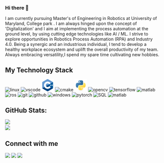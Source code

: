 ### Hi there 👋

<!--
**Hritvik-Choudhari0411/Hritvik-Choudhari0411** is a ✨ _special_ ✨ repository because its `README.md` (this file) appears on your GitHub profile.

Here are some ideas to get you started:

- 🔭 I’m currently working on ...
- 🌱 I’m currently learning ...
- 👯 I’m looking to collaborate on ...
- 🤔 I’m looking for help with ...
- 💬 Ask me about ...
- 📫 How to reach me: ...
- 😄 Pronouns: ...
- ⚡ Fun fact: ...
-->
I am currently pursuing Master's of Engineering in Robotics at University of Maryland, College park . I am always hinged upon the concept of 'Digitalization' and I aim at implementing the process automation at the ground level, by using cutting edge technologies like AI / ML. I strive to explore opportunities in Robotics Process Automation (RPA) and Industry 4.0. Being a synergic and an industrious individual, I tend to develop a healthy workplace ecosystem and uplift the overall productivity of my team. Always embracing versatility,I spend my spare time cultivating new hobbies.

## My Technology Stack

<p align="left"> 
  <img src="https://cdn.jsdelivr.net/gh/devicons/devicon/icons/linux/linux-original.svg" alt="linux" width="40" height="40"/>
  <img src="https://cdn.jsdelivr.net/gh/devicons/devicon/icons/vscode/vscode-original.svg" alt="vscode" width="40" height="40"/>
  <img src="https://raw.githubusercontent.com/devicons/devicon/master/icons/cplusplus/cplusplus-original.svg" alt="cplusplus" width="40" height="40"/>
  <img src="https://cdn.jsdelivr.net/gh/devicons/devicon/icons/cmake/cmake-original.svg" alt="cmake" width="40" height="40"/>
  <img src="https://raw.githubusercontent.com/devicons/devicon/master/icons/python/python-original.svg" alt="python" width="40" height="40"/>
  <img src="https://www.vectorlogo.zone/logos/opencv/opencv-icon.svg" alt="opencv" width="40" height="40"/>
  <img src="https://www.vectorlogo.zone/logos/tensorflow/tensorflow-icon.svg" alt="tensorflow" width="40" height="40"/>
  <img src="https://upload.wikimedia.org/wikipedia/commons/2/21/Matlab_Logo.png" alt="matlab" width="40" height="40"/>
  <img src="https://upload.wikimedia.org/wikipedia/commons/1/15/Robot_Operating_System_logo.svg" alt="ros" height="40"/>
  <img src="https://cdn.jsdelivr.net/gh/devicons/devicon/icons/git/git-original.svg" alt="git" width="40" height="40"/>
  <img src="https://cdn.jsdelivr.net/gh/devicons/devicon/icons/github/github-original.svg" alt="github" width="40" height="40"/>
  <img src="https://cdn.jsdelivr.net/gh/devicons/devicon/icons/windows8/windows8-original.svg" alt="windows" width="40" height="40"/>
  <img src="https://www.vectorlogo.zone/logos/pytorch/pytorch-ar21.svg" alt="pytorch" width="90" height="50"/>
  <img src="https://www.svgrepo.com/show/331760/sql-database-generic.svg" alt="SQL" width="90" height="50"/>
  <img src="https://cdn.worldvectorlogo.com/logos/matlab.svg" alt="matlab" width="90" height="50"/>
</p>

## GitHub Stats:
![](https://github-readme-stats-sigma-five.vercel.app/api?username=Hritvik-Choudhari0411&theme=dark&hide_border=false&include_all_commits=true&count_private=true)<br/>
![](https://github-readme-stats-sigma-five.vercel.app/api/top-langs/?username=Hritvik-Choudhari0411&theme=dark&hide_border=false&include_all_commits=true&count_private=true&layout=compact)


## Connect with me

<a href="https://github.com/Hritvik-Choudhari0411"><img src="https://img.shields.io/badge/GitHub-Hritvik%20Choudhari-lightgrey?style=social&logo=github" /></a>
<a href="mailto:hritvikchoudhari@gmail.com"><img src="https://img.shields.io/badge/Gmail-Hritvik%20Choudhari-red?style=social&logo=gmail" /></a>
<a href="http://www.linkedin.com/in/hritvik-choudhari"><img src="https://img.shields.io/badge/LinkedIn-Hritvik%20Choudhari-blue?style=social&logo=linkedin" /></a>
